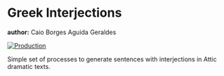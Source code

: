 # Greek Interjections
**author:** Caio Borges Aguida Geraldes

[![Production](https://github.com/caiogeraldes/greek_interjections/actions/workflows/production-tests.yml/badge.svg)](https://github.com/caiogeraldes/greek_interjections/actions/workflows/production-tests.yml)

Simple set of processes to generate sentences with interjections in Attic dramatic texts.
